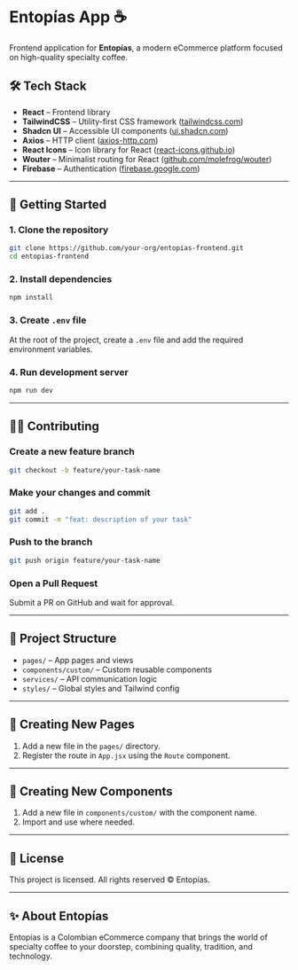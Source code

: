 # Entopías App ☕

Frontend application for **Entopías**, a modern eCommerce platform focused on high-quality specialty coffee.

## 🛠️ Tech Stack

- **React** – Frontend library
- **TailwindCSS** – Utility-first CSS framework ([tailwindcss.com](https://tailwindcss.com))
- **Shadcn UI** – Accessible UI components ([ui.shadcn.com](https://ui.shadcn.com))
- **Axios** – HTTP client ([axios-http.com](https://axios-http.com))
- **React Icons** – Icon library for React ([react-icons.github.io](https://react-icons.github.io/react-icons))
- **Wouter** – Minimalist routing for React ([github.com/molefrog/wouter](https://github.com/molefrog/wouter))
- **Firebase** – Authentication ([firebase.google.com](https://firebase.google.com/))

---

## 🚀 Getting Started

### 1. Clone the repository

```bash
git clone https://github.com/your-org/entopias-frontend.git
cd entopias-frontend
```

### 2. Install dependencies

```bash
npm install
```

### 3. Create `.env` file

At the root of the project, create a `.env` file and add the required environment variables.

### 4. Run development server

```bash
npm run dev
```

---

## 🧑‍💻 Contributing

### Create a new feature branch

```bash
git checkout -b feature/your-task-name
```

### Make your changes and commit

```bash
git add .
git commit -m "feat: description of your task"
```

### Push to the branch

```bash
git push origin feature/your-task-name
```

### Open a Pull Request

Submit a PR on GitHub and wait for approval.

---

## 🧩 Project Structure

- `pages/` – App pages and views
- `components/custom/` – Custom reusable components
- `services/` – API communication logic
- `styles/` – Global styles and Tailwind config

---

## 📄 Creating New Pages

1. Add a new file in the `pages/` directory.
2. Register the route in `App.jsx` using the `Route` component.

---

## 🧱 Creating New Components

1. Add a new file in `components/custom/` with the component name.
2. Import and use where needed.

---

## 📃 License

This project is licensed. All rights reserved © Entopías.

---

## ✨ About Entopías

Entopías is a Colombian eCommerce company that brings the world of specialty coffee to your doorstep, combining quality, tradition, and technology.